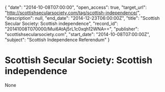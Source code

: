{
  "date": "2014-10-08T07:00:00", 
  "open_access": true, 
  "target_url": "http://scottishsecularsociety.com/tag/scottish-independence/", 
  "description": null, 
  "end_date": "2014-12-23T06:00:00Z", 
  "title": "Scottish Secular Society: Scottish independence", 
  "record_id": "20141008T070000/Mui6AtAj5rL1c0xqh12WNA==", 
  "publisher": "scottishsecularsociety.com", 
  "start_date": "2014-10-08T07:00:00Z", 
  "subject": "Scottish Independence Referendum"
}

# Scottish Secular Society: Scottish independence

None